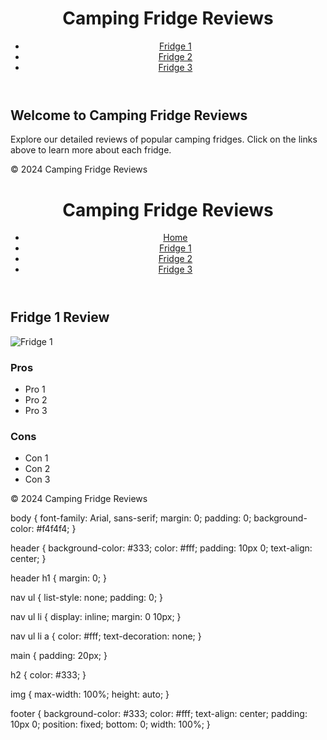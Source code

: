 <!DOCTYPE html>
<html lang="en">
<head>
    <meta charset="UTF-8">
    <meta name="viewport" content="width=device-width, initial-scale=1.0">
    <title>Camping Fridge Reviews</title>
    <link rel="stylesheet" href="styles.css">
</head>
<body>
    <header>
        <h1>Camping Fridge Reviews</h1>
        <nav>
            <ul>
                <li><a href="fridge1.html">Fridge 1</a></li>
                <li><a href="fridge2.html">Fridge 2</a></li>
                <li><a href="fridge3.html">Fridge 3</a></li>
            </ul>
        </nav>
    </header>
    <main>
        <section>
            <h2>Welcome to Camping Fridge Reviews</h2>
            <p>Explore our detailed reviews of popular camping fridges. Click on the links above to learn more about each fridge.</p>
        </section>
    </main>
    <footer>
        <p>&copy; 2024 Camping Fridge Reviews</p>
    </footer>
</body>
</html>
<!DOCTYPE html>
<html lang="en">
<head>
    <meta charset="UTF-8">
    <meta name="viewport" content="width=device-width, initial-scale=1.0">
    <title>Fridge 1 Review</title>
    <link rel="stylesheet" href="styles.css">
</head>
<body>
    <header>
        <h1>Camping Fridge Reviews</h1>
        <nav>
            <ul>
                <li><a href="index.html">Home</a></li>
                <li><a href="fridge1.html">Fridge 1</a></li>
                <li><a href="fridge2.html">Fridge 2</a></li>
                <li><a href="fridge3.html">Fridge 3</a></li>
            </ul>
        </nav>
    </header>
    <main>
        <article>
            <h2>Fridge 1 Review</h2>
            <img src="path_to_fridge1_image.jpg" alt="Fridge 1">
            <section>
                <h3>Pros</h3>
                <ul>
                    <li>Pro 1</li>
                    <li>Pro 2</li>
                    <li>Pro 3</li>
                </ul>
            </section>
            <section>
                <h3>Cons</h3>
                <ul>
                    <li>Con 1</li>
                    <li>Con 2</li>
                    <li>Con 3</li>
                </ul>
            </section>
        </article>
    </main>
    <footer>
        <p>&copy; 2024 Camping Fridge Reviews</p>
    </footer>
</body>
</html>
body {
    font-family: Arial, sans-serif;
    margin: 0;
    padding: 0;
    background-color: #f4f4f4;
}

header {
    background-color: #333;
    color: #fff;
    padding: 10px 0;
    text-align: center;
}

header h1 {
    margin: 0;
}

nav ul {
    list-style: none;
    padding: 0;
}

nav ul li {
    display: inline;
    margin: 0 10px;
}

nav ul li a {
    color: #fff;
    text-decoration: none;
}

main {
    padding: 20px;
}

h2 {
    color: #333;
}

img {
    max-width: 100%;
    height: auto;
}

footer {
    background-color: #333;
    color: #fff;
    text-align: center;
    padding: 10px 0;
    position: fixed;
    bottom: 0;
    width: 100%;
}
